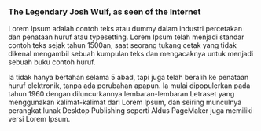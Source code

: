 ### The Legendary Josh Wulf, as seen of the Internet

Lorem Ipsum adalah contoh teks atau dummy dalam industri percetakan dan penataan huruf atau typesetting. Lorem Ipsum telah menjadi standar contoh teks sejak tahun 1500an, saat seorang tukang cetak yang tidak dikenal mengambil sebuah kumpulan teks dan mengacaknya untuk menjadi sebuah buku contoh huruf. 

Ia tidak hanya bertahan selama 5 abad, tapi juga telah beralih ke penataan huruf elektronik, tanpa ada perubahan apapun. Ia mulai dipopulerkan pada tahun 1960 dengan diluncurkannya lembaran-lembaran Letraset yang menggunakan kalimat-kalimat dari Lorem Ipsum, dan seiring munculnya perangkat lunak Desktop Publishing seperti Aldus PageMaker juga memiliki versi Lorem Ipsum.
